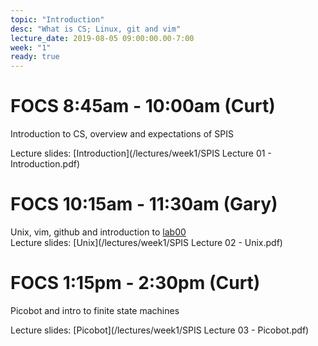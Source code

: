 ```yaml
---
topic: "Introduction"
desc: "What is CS; Linux, git and vim"
lecture_date: 2019-08-05 09:00:00.00-7:00
week: "1"
ready: true
---
```


# FOCS 8:45am - 10:00am (Curt)
Introduction to CS, overview and expectations of SPIS

Lecture slides: [Introduction](/lectures/week1/SPIS Lecture 01 - Introduction.pdf)






# FOCS 10:15am - 11:30am (Gary)
Unix, vim, github and introduction to [lab00](/lab/lab00/) <br>
Lecture slides:  [Unix](/lectures/week1/SPIS Lecture 02 - Unix.pdf)


# FOCS 1:15pm - 2:30pm (Curt)
Picobot and intro to finite state machines

Lecture slides: [Picobot](/lectures/week1/SPIS Lecture 03 - Picobot.pdf)


